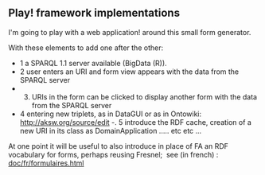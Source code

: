 Play! framework implementations
---

I'm going to play with a web application! around this small form generator.

With these elements to add one after the other:

- 1 a SPARQL 1.1 server available (BigData (R)).
- 2 user enters an URI and form view appears with the data from the SPARQL server
- 3. URIs in the form can be clicked to display another form with the data from the SPARQL server
- 4 entering new triplets, as in DataGUI or as in Ontowiki: http://aksw.org/source/edit
-. 5 introduce the RDF cache, creation of a new URI in its class as DomainApplication ..... etc etc ...

At one point it will be useful to also introduce in place of FA an RDF vocabulary for forms, perhaps reusing Fresnel;
 see (in french) :
[doc/fr/formulaires.html](http://htmlpreview.github.io/?http://github.com/jmvanel/semantic_forms/blob/master/doc/fr/formulaires.html)

